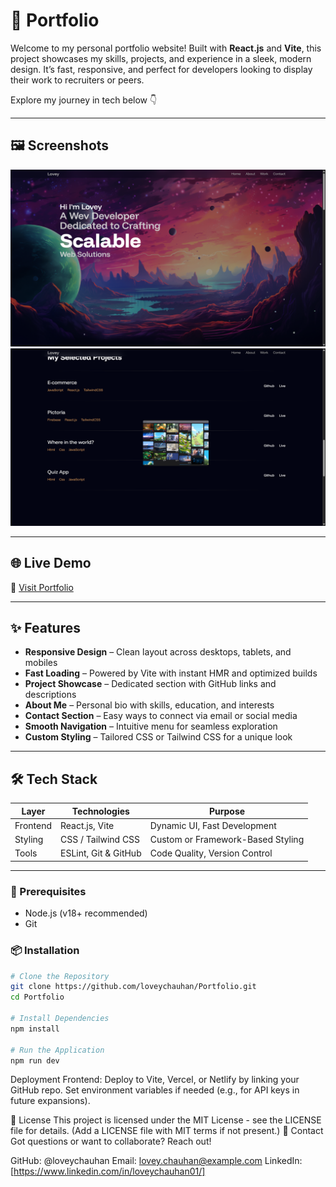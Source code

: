 # 💼 Portfolio

Welcome to my personal portfolio website! Built with **React.js** and **Vite**, this project showcases my skills, projects, and experience in a sleek, modern design. It’s fast, responsive, and perfect for developers looking to display their work to recruiters or peers.

Explore my journey in tech below 👇

---

## 🖼️ Screenshots

![Home](screenshots/home.png)
![Portfolio](screenshots/portfolio.png)


---

## 🌐 Live Demo

🔗 [Visit Portfolio](https://loveychauhan.netlify.app/)

---

## ✨ Features

- **Responsive Design** – Clean layout across desktops, tablets, and mobiles
- **Fast Loading** – Powered by Vite with instant HMR and optimized builds
- **Project Showcase** – Dedicated section with GitHub links and descriptions
- **About Me** – Personal bio with skills, education, and interests
- **Contact Section** – Easy ways to connect via email or social media
- **Smooth Navigation** – Intuitive menu for seamless exploration
- **Custom Styling** – Tailored CSS or Tailwind CSS for a unique look

---

## 🛠 Tech Stack

| Layer    | Technologies         | Purpose                           |
| -------- | -------------------- | --------------------------------- |
| Frontend | React.js, Vite       | Dynamic UI, Fast Development      |
| Styling  | CSS / Tailwind CSS   | Custom or Framework-Based Styling |
| Tools    | ESLint, Git & GitHub | Code Quality, Version Control     |

---


### 🔧 Prerequisites

- Node.js (v18+ recommended)
- Git

### 📦 Installation

```bash
# Clone the Repository
git clone https://github.com/loveychauhan/Portfolio.git
cd Portfolio

# Install Dependencies
npm install

# Run the Application
npm run dev

```

Deployment
Frontend: Deploy to Vite, Vercel, or Netlify by linking your GitHub repo.
Set environment variables if needed (e.g., for API keys in future expansions).

📜 License
This project is licensed under the MIT License - see the LICENSE file for details. (Add a LICENSE file with MIT terms if not present.)
📧 Contact
Got questions or want to collaborate? Reach out!

GitHub: @loveychauhan
Email: lovey.chauhan@example.com
LinkedIn: [https://www.linkedin.com/in/loveychauhan01/]

